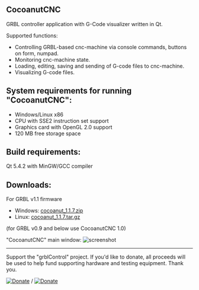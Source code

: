 CocoanutCNC
-----------
GRBL controller application with G-Code visualizer written in Qt.

Supported functions:
* Controlling GRBL-based cnc-machine via console commands, buttons on form, numpad.
* Monitoring cnc-machine state.
* Loading, editing, saving and sending of G-code files to cnc-machine.
* Visualizing G-code files.

System requirements for running "CocoanutCNC":
-------------------
* Windows/Linux x86
* CPU with SSE2 instruction set support
* Graphics card with OpenGL 2.0 support
* 120 MB free storage space

Build requirements:
------------------
Qt 5.4.2 with MinGW/GCC compiler

Downloads:
----------
For GRBL v1.1 firmware

* Windows: [cocoanut_1.1.7.zip](https://github.com/Denvi/CocoanutCNC/releases/download/v1.1/CocoanutCNC_1.1.7.zip)
* Linux: [cocoanut_1.1.7.tar.gz](https://github.com/Denvi/CocoanutCNC/releases/download/v1.1/CocoanutCNC_1.1.7.tar.gz)

(for GRBL v0.9 and below use CocoanutCNC 1.0)

"CocoanutCNC" main window:
![screenshot](/screenshots/screenshot_heightmap_original.png)

--------------------
Support the "grblControl" project. If you'd like to donate, all proceeds will be used to help fund supporting hardware and testing equipment. Thank you.

[![Donate](https://www.paypalobjects.com/en_US/i/btn/btn_donate_LG.gif)](https://www.paypal.com/cgi-bin/webscr?cmd=_s-xclick&hosted_button_id=NQG6CB4VGTVZE) / [![Donate](https://www.paypalobjects.com/ru_RU/i/btn/btn_donate_LG.gif)](https://www.paypal.com/cgi-bin/webscr?cmd=_s-xclick&hosted_button_id=6GRUNTKF2M4BU) 
